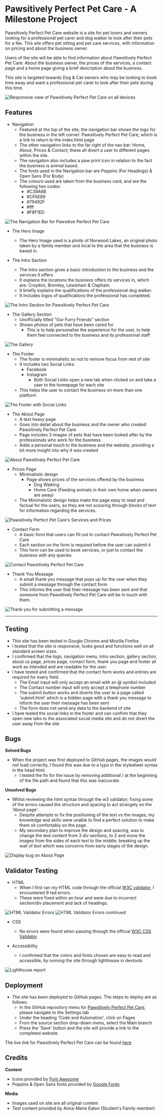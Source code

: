 # Pawsitively Perfect Pet Care - A Milestone Project

Pawsitively Perfect Pet Care website is a site for pet lovers and owners looking for a professional pet carer and dog walker to look after their pets for a fee. This site offers pet sitting and pet care services, with information on pricing and about the business owner.

Users of the site will be able to find information about Pawsitively Perfect Pet Care: About the business owner, the prices of the services, a contact page and a home page giving a brief description about the business.

This site is targeted towards Dog & Cat owners who may be looking to book time away and want a professional pet carer to look after their pets during this time.

![Responsive view of Pawsitively Perfect Pet Care on all devices](https://raw.githubusercontent.com/LunieLu/PawsPerfect/main/docs/Responsive.PNG "Pawsitively Perfect Pet Care")

## Features ##

- Navigation
    - Featured at the top of the site, the navigation bar shows the logo for the business in the left corner: Pawsitively Perfect Pet Care; which is a link to return to the index.html page
    - The other navigation links to the far right of the nav bar: Home, About, Prices & Contact; these all divert a user to different pages within the site.
    - The navigation also includes a paw print icon in relation to the fact the business is animal based.
    - The fonts used in the Navigation bar are Poppins (For Headings) & Open Sans (For Body)
    - The colours used are taken from the business card, and are the following hex codes:
        - #C39A6B
        - #CFAE89
        - #79492F
        - #fff
        - #F8F1ED

![The Navigation Bar for Pawsitive Perfect Pet Care](https://raw.githubusercontent.com/LunieLu/PawsPerfect/main/docs/navigation.PNG "Navigation")

- The Hero Image
    - The Hero Image used is a photo of Norwood Lakes, an original photo taken by a family member and local to the area that the business is based in.

- The Intro Section
    - The Intro section gives a basic introduction to the business and the services it offers.
    - It explains the locations the business offers its services in, which are: Croydon, Bromley, Lewisham & Clapham.
    - It briefly explains the qualifications of the professional dog walker.
    - It includes logos of qualifications the professional has completed.

![The Intro Section for Pawsitively Perfect Pet Care](https://raw.githubusercontent.com/LunieLu/PawsPerfect/main/docs/intro.PNG "Introduction")

- The Gallery Section
    - Unofficially titled "Our Furry Friends" section
    - Shows photos of pets that have been cared for
        - This is to help personalise the experience for the user, to help them feel connected to the business and its professional staff

![The Gallery](https://raw.githubusercontent.com/LunieLu/PawsPerfect/main/docs/gallery.PNG "Gallery")

- The Footer
    - The footer is minimalistic so not to remove focus from rest of site
    - It includes two Social Links:
        - Facebook
        - Instagram
            - Both Social Links open a new tab when clicked on and take a user to the homepage for each site
    - This helps the user to contact the business on more than one platform

![The Footer with Social Links](https://raw.githubusercontent.com/LunieLu/PawsPerfect/main/docs/footer.PNG "Footer")

- The About Page
    - A text heavy page
    - Goes into detail about the business and the owner who created Pawsitively Perfect Pet Care
    - Page includes 3 images of pets that have been looked after by the professionals who work for the business
    - Adds a personal touch to the business and the website, providing a bit more insight into why it was created

![About Pawsitively Perfect Pet Care](https://raw.githubusercontent.com/LunieLu/PawsPerfect/main/docs/aboutpaws.PNG "About Page")

- Prices Page
    - Minimalistic design
        - Page shows prices of the services offered by the business
            - Dog Walking
            - Home Care (Feeding animals in their own home when owners are away)
    - The Minimalistic design helps make the page easy to read and factual for the users, so they are not scouring through blocks of text for information regarding the services.

![Pawsitively Perfect Pet Care's Services and Prices](https://raw.githubusercontent.com/LunieLu/PawsPerfect/main/docs/Prices.PNG "Prices Page")

- Contact Form
    - A basic form that users can fill out to contact Pawsitively Perfect Pet Care
    - Each section on the form is required before the user can submit it
    - This form can be used to book services, or just to contact the business with any queries

![Contact Pawsitively Perfect Pet Care](https://raw.githubusercontent.com/LunieLu/PawsPerfect/main/docs/Contactform.PNG "Contact Form")

- Thank You Message
    - A small thank you message that pops up for the user when they submit a message through the contact form
    - This informs the user that their message has been sent and that someone from Pawsitively Perfect Pet Care will be in touch with them

![Thank you for submitting a message](https://raw.githubusercontent.com/LunieLu/PawsPerfect/main/docs/thankyou.PNG "Thank you message")

---

## Testing ##

- This site has been tested in Google Chrome and Mozilla Firefox.
- I tested that the site is responsive, looks good and functions well on all standard screen sizes.
- I confirmed that the logo, navigation menu, intro section, gallery section, about us page, prices page, contact form, thank you page and footer all work as intended and are readable for the user.
- I have tested and confirmed that the contact form works and entries are required for every field.
    - The Email input will only accept an email with an @ symbol included
    - The Contact number input will only accept a telephone number
    - The submit button works and diverts the user to a page called 'submit.html' which is a hidden page with a thank you message to inform the user their message has been sent
    - The form does not send any data to the backend of site
- I have tested the social links in the footer and can confirm that they open new tabs to the associated social media site and do not divert the user away from the site

## Bugs ##

**Solved Bugs**

- When the project was first deployed to GitHub pages, the images would not load correctly, I found this was due to a typo in the stylesheet syntax in the head html.
    - I tested the fix for the issue by removing additional / at the beginning of the file path and found that this was inaccurate.

**Unsolved Bugs**

- Whilst reviewing the html syntax through the w3 validator; fixing some of the errors caused the structure and spacing to act strangely on the 'About page'.
    - Despite attempts to fix the positioning of the text vs the images, my knowledge and skills were unable to find a perfect solution to make them sit comfortably on the page.
    - My secondary plan to improve the design and spacing, was to change the text content from 3 div sections, to 2 and move the images from the sides of each text to the middle; breaking up the wall of text which was concerns from early stages of the design.

![Display bug on About Page](https://raw.githubusercontent.com/LunieLu/PawsPerfect/main/docs/aboutpagebug.PNG "Display issues on About Page")

## Validator Testing ##

- HTML
    - When I first ran my HTML code through the official <a href="https://validator.w3.org/#validate_by_input">W3C validator</a>, I encountered 9 red errors.
    - These were fixed within an hour and were due to incorrect section/div placement and lack of headings.

![HTML Validator Errors](https://raw.githubusercontent.com/LunieLu/PawsPerfect/main/docs/aboutpagebug.PNG "HTML Errors 1")
![HTML Validator Errors continued](https://raw.githubusercontent.com/LunieLu/PawsPerfect/main/docs/ErrorsValidatorHTML2.PNG "HTML Errors 2")

- CSS
    - No errors were found when passing through the official <a href="https://jigsaw.w3.org/css-validator/#validate_by_input">W3C CSS Validator</a>

- Accessibility
    - I confirmed that the colors and fonts chosen are easy to read and accessible, by running the site through lighthouse in devtools

![Lighthouse report](https://raw.githubusercontent.com/LunieLu/PawsPerfect/main/docs/Lighthouse.PNG "Lighthouse Report")

## Deployment ##

- The site has been deployed to GitHub pages. The steps to deploy are as follows:
    - In the GitHub repository menu for <a href="https://github.com/LunieLu/PawsPerfect">Pawsitively Perfect Pet Care</a>, please navigate to the Settings tab
    - Under the heading 'Code and Automation', click on Pages
    - From the source section drop-down menu, select the Main branch
    - Press the 'Save' button and the site will provide a link to the completed website.

The live link for Pawsitively Perfect Pet Care can be found <a href="https://lunielu.github.io/PawsPerfect/index.html">here</a>


## Credits ##
 
 **Content**
- Icons provided by <a href="https://fontawesome.com/">Font Awesome</a>
- Poppins & Open Sans fonts provided by <a href="https://fonts.google.com/">Google Fonts</a>

 **Media**
- Images used on site are all original content
- Text content provided by Anna-Marie Eaton (Student's Family member)
